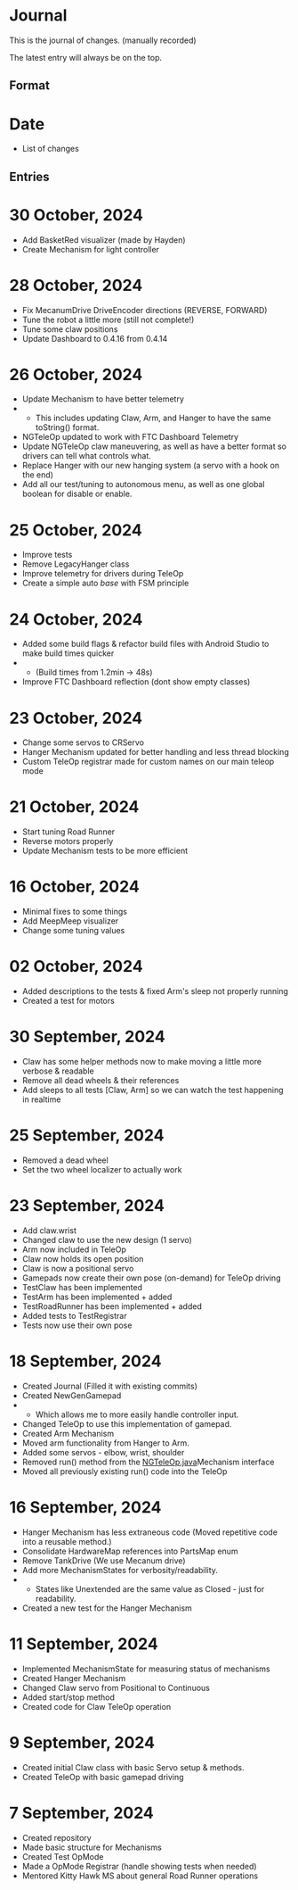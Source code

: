 # Journal
This is the journal of changes. (manually recorded)

The latest entry will always be on the top.

## Format

# Date

- List of changes

## Entries

# 30 October, 2024
- Add BasketRed visualizer (made by Hayden)
- Create Mechanism for light controller

# 28 October, 2024
- Fix MecanumDrive DriveEncoder directions (REVERSE, FORWARD)
- Tune the robot a little more (still not complete!)
- Tune some claw positions
- Update Dashboard to 0.4.16 from 0.4.14

# 26 October, 2024
- Update Mechanism to have better telemetry
- - This includes updating Claw, Arm, and Hanger to have the same toString() format.
- NGTeleOp updated to work with FTC Dashboard Telemetry
- Update NGTeleOp claw maneuvering, as well as have a better format so drivers can tell what controls what.
- Replace Hanger with our new hanging system (a servo with a hook on the end)
- Add all our test/tuning to autonomous menu, as well as one global boolean for disable or enable.

# 25 October, 2024
- Improve tests
- Remove LegacyHanger class
- Improve telemetry for drivers during TeleOp
- Create a simple auto *base* with FSM principle

# 24 October, 2024
- Added some build flags & refactor build files with Android Studio to make build times quicker
- - (Build times from 1.2min -> 48s)
- Improve FTC Dashboard reflection (dont show empty classes)

# 23 October, 2024
- Change some servos to CRServo
- Hanger Mechanism updated for better handling and less thread blocking
- Custom TeleOp registrar made for custom names on our main teleop mode

# 21 October, 2024
- Start tuning Road Runner
- Reverse motors properly
- Update Mechanism tests to be more efficient

# 16 October, 2024

- Minimal fixes to some things
- Add MeepMeep visualizer
- Change some tuning values

# 02 October, 2024

- Added descriptions to the tests & fixed Arm's sleep not properly running
- Created a test for motors

# 30 September, 2024

- Claw has some helper methods now to make moving a little more verbose & readable
- Remove all dead wheels & their references
- Add sleeps to all tests [Claw, Arm] so we can watch the test happening in realtime

# 25 September, 2024

- Removed a dead wheel
- Set the two wheel localizer to actually work

# 23 September, 2024

- Add claw.wrist
- Changed claw to use the new design (1 servo)
- Arm now included in TeleOp
- Claw now holds its open position
- Claw is now a positional servo
- Gamepads now create their own pose (on-demand) for TeleOp driving
- TestClaw has been implemented
- TestArm has been implemented + added
- TestRoadRunner has been implemented + added
- Added tests to TestRegistrar
- Tests now use their own pose

# 18 September, 2024

- Created Journal (Filled it with existing commits)
- Created NewGenGamepad
- - Which allows me to more easily handle controller input.
- Changed TeleOp to use this implementation of gamepad.
- Created Arm Mechanism
- Moved arm functionality from Hanger to Arm.
- Added some servos - elbow, wrist, shoulder
- Removed run() method from the [NGTeleOp.java](wagner/opmodes/NGTeleOp.java)Mechanism interface
- Moved all previously existing run() code into the TeleOp

# 16 September, 2024

- Hanger Mechanism has less extraneous code (Moved repetitive code into a reusable method.)
- Consolidate HardwareMap references into PartsMap enum
- Remove TankDrive (We use Mecanum drive)
- Add more MechanismStates for verbosity/readability.
- - States  like Unextended are the same value as Closed - just for readability.
- Created a new test for the Hanger Mechanism

# 11 September, 2024

- Implemented MechanismState for measuring status of mechanisms 
- Created Hanger Mechanism 
- Changed Claw servo from Positional to Continuous
- Added start/stop method
- Created code for Claw TeleOp operation

# 9 September, 2024

- Created initial Claw class with basic Servo setup & methods.
- Created TeleOp with basic gamepad driving

# 7 September, 2024

- Created repository
- Made basic structure for Mechanisms
- Created Test OpMode
- Made a OpMode Registrar (handle showing tests when needed)
- Mentored Kitty Hawk MS about general Road Runner operations
